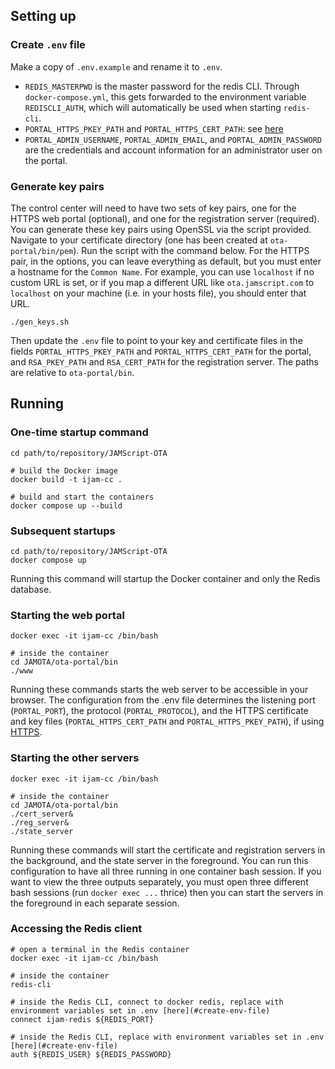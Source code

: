 ## Setting up
### Create `.env` file
Make a copy of `.env.example` and rename it to `.env`.

* `REDIS_MASTERPWD` is the master password for the redis CLI. Through `docker-compose.yml`, this gets forwarded to the environment variable `REDISCLI_AUTH`, which will automatically be used when starting `redis-cli`.
* `PORTAL_HTTPS_PKEY_PATH` and `PORTAL_HTTPS_CERT_PATH`: see [here](#optional-generate-a-certificate-if-using-https)
* `PORTAL_ADMIN_USERNAME`, `PORTAL_ADMIN_EMAIL`, and `PORTAL_ADMIN_PASSWORD` are the credentials and account information for an administrator user on the portal.

### Generate key pairs
The control center will need to have two sets of key pairs, one for the HTTPS web portal (optional), and one for the registration server (required). You can generate these key pairs using OpenSSL via the script provided. Navigate to your certificate directory (one has been created at `ota-portal/bin/pem`). Run the script with the command below. For the HTTPS pair, in the options, you can leave everything as default, but you must enter a hostname for the `Common Name`. For example, you can use `localhost` if no custom URL is set, or if you map a different URL like `ota.jamscript.com` to `localhost` on your machine (i.e. in your hosts file), you should enter that URL.

```
./gen_keys.sh
```

Then update the `.env` file to point to your key and certificate files in the fields `PORTAL_HTTPS_PKEY_PATH` and `PORTAL_HTTPS_CERT_PATH` for the portal, and `RSA_PKEY_PATH` and `RSA_CERT_PATH` for the registration server. The paths are relative to `ota-portal/bin`.

## Running
### One-time startup command
```
cd path/to/repository/JAMScript-OTA

# build the Docker image
docker build -t ijam-cc .

# build and start the containers
docker compose up --build
```

### Subsequent startups
```
cd path/to/repository/JAMScript-OTA
docker compose up
```
Running this command will startup the Docker container and only the Redis database.

### Starting the web portal
```
docker exec -it ijam-cc /bin/bash

# inside the container
cd JAMOTA/ota-portal/bin
./www
```
Running these commands starts the web server to be accessible in your browser. The configuration from the .env file determines the listening port (`PORTAL_PORT`), the protocol (`PORTAL_PROTOCOL`), and the HTTPS certificate and key files (`PORTAL_HTTPS_CERT_PATH` and `PORTAL_HTTPS_PKEY_PATH`), if using [HTTPS](#optional-generate-a-certificate-if-using-https).

### Starting the other servers
```
docker exec -it ijam-cc /bin/bash

# inside the container
cd JAMOTA/ota-portal/bin
./cert_server&
./reg_server&
./state_server
```
Running these commands will start the certificate and registration servers in the background, and the state server in the foreground. You can run this configuration to have all three running in one container bash session. If you want to view the three outputs separately, you must open three different bash sessions (run `docker exec ...` thrice) then you can start the servers in the foreground in each separate session.

### Accessing the Redis client
```
# open a terminal in the Redis container
docker exec -it ijam-cc /bin/bash

# inside the container
redis-cli

# inside the Redis CLI, connect to docker redis, replace with environment variables set in .env [here](#create-env-file)
connect ijam-redis ${REDIS_PORT}

# inside the Redis CLI, replace with environment variables set in .env [here](#create-env-file)
auth ${REDIS_USER} ${REDIS_PASSWORD}
```
